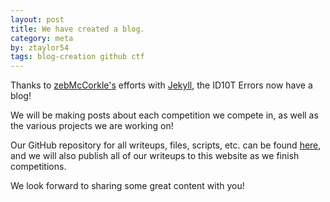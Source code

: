 ```yaml
---
layout: post
title: We have created a blog.
category: meta
by: ztaylor54
tags: blog-creation github ctf
---
```


Thanks to [zebMcCorkle's](https://github.com/zebMcCorkle) efforts with [Jekyll](https://jekyllrb.com/), the ID10T Errors now have a blog!

We will be making posts about each competition we compete in, as well as the various projects we are working on!

Our GitHub repository for all writeups, files, scripts, etc. can be found [here](https://github.com/ztaylor54/ctf), and we will also publish all of our writeups to this website as we finish competitions.

We look forward to sharing some great content with you!

